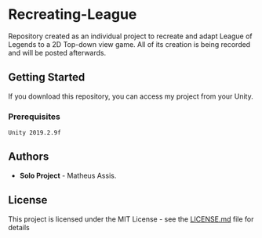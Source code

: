 # Recreating-League
Repository created as an individual project to recreate and adapt League of Legends to a 2D Top-down view game. All of its creation is being recorded and will be posted afterwards.

## Getting Started

If you download this repository, you can access my project from your Unity.

### Prerequisites

```
Unity 2019.2.9f
```

## Authors

* **Solo Project** - Matheus Assis.

## License

This project is licensed under the MIT License - see the [LICENSE.md](LICENSE.md) file for details
